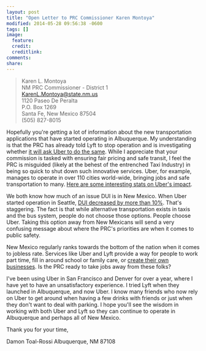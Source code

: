 ```yaml
---
layout: post
title: "Open Letter to PRC Commissioner Karen Montoya"
modified: 2014-05-28 09:56:38 -0600
tags: []
image:
  feature:
  credit:
  creditlink:
comments:
share:
---
```


> Karen L. Montoya<br>NM PRC Commissioner - District 1  
<a href="mailto:KarenL.Montoya@state.nm.us" target="_blank">KarenL.Montoya@state.nm.us</a>  
1120 Paseo De Peralta  
P.O. Box 1269  
Santa Fe, New Mexico 87504  
(505) 827-8015  

Hopefully you're getting a lot of information about the new transportation applications that have started operating in Albuquerque. My understanding is that the PRC has already told Lyft to stop operation and is investigating whether <a href="http://www.bizjournals.com/albuquerque/news/2014/05/23/state-wrecks-uber-s-smooth-ride.html" target="_blank">it will ask Uber to do the same</a>. While I appreciate that your commission is tasked with ensuring fair pricing and safe transit, I feel the PRC is misguided (likely at the behest of the entrenched Taxi Industry) in being so quick to shut down such innovative services. Uber, for example, manages to operate in over 110 cities world-wide, bringing jobs and safe transportation to many. <a href="http://blog.uber.com/uberimpact" target="_blank">Here are some interesting stats on Uber's impact</a>.

We both know how much of an issue DUI is in New Mexico. When Uber started operation in Seattle, <a href="http://blog.uber.com/DUIratesdecline" target="_blank">DUI decreased by more than 10%</a>. That's staggering. The fact is that while alternative transportation exists in taxis and the bus system, people do not choose those options. People choose Uber. Taking this option away from New Mexicans will send a very confusing message about where the PRC's priorities are when it comes to public safety.

New Mexico regularly ranks towards the bottom of the nation when it comes to jobless rate. Services like Uber and Lyft provide a way for people to work part time, fill in around school or family care, or <a href="http://www.washingtonpost.com/blogs/innovations/wp/2014/05/27/ubers-remarkable-growth-could-end-the-era-of-poorly-paid-cab-drivers/" target="_blank">create their own businesses</a>. Is the PRC ready to take jobs away from these folks?

I've been using Uber in San Francisco and Denver for over a year, where I have yet to have an unsatisfactory experience. I tried Lyft when they launched in Albuquerque, and now Uber. I know many friends who now rely on Uber to get around when having a few drinks with friends or just when they don't want to deal with parking. I hope you'll see the wisdom in working with both Uber and Lyft so they can continue to operate in Albuquerque and perhaps all of New Mexico.

Thank you for your time,

Damon Toal-Rossi
Albuquerque, NM 87108
